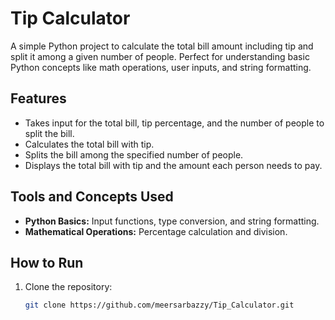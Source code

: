 # Tip Calculator

A simple Python project to calculate the total bill amount including tip and split it among a given number of people. Perfect for understanding basic Python concepts like math operations, user inputs, and string formatting.

## Features
- Takes input for the total bill, tip percentage, and the number of people to split the bill.
- Calculates the total bill with tip.
- Splits the bill among the specified number of people.
- Displays the total bill with tip and the amount each person needs to pay.

## Tools and Concepts Used
- **Python Basics:** Input functions, type conversion, and string formatting.
- **Mathematical Operations:** Percentage calculation and division.

## How to Run
1. Clone the repository:
   ```bash
   git clone https://github.com/meersarbazzy/Tip_Calculator.git
